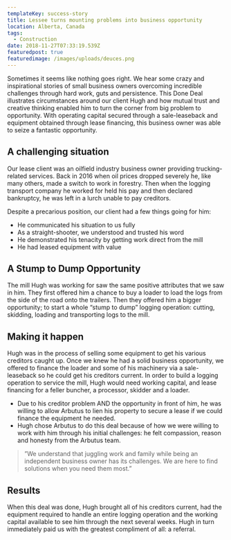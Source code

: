 ```yaml
---
templateKey: success-story
title: Lessee turns mounting problems into business opportunity
location: Alberta, Canada
tags:
  - Construction
date: 2018-11-27T07:33:19.539Z
featuredpost: true
featuredimage: /images/uploads/deuces.png
---
```

Sometimes it seems like nothing goes right.  We hear some crazy and inspirational stories of small business owners overcoming incredible challenges through hard work, guts and persistence. This Done Deal illustrates circumstances around our client Hugh and how mutual trust and creative thinking enabled him to turn the corner from big problem to opportunity. With operating capital secured through a sale-leaseback and equipment obtained through lease financing, this business owner was able to seize a fantastic opportunity.

## A challenging situation

Our lease client was an oilfield industry business owner providing trucking-related services. Back in 2016 when oil prices dropped severely he, like many others, made a switch to work in forestry. Then when the logging transport company he worked for held his pay and then declared bankruptcy, he was left in a lurch unable to pay creditors.

Despite a precarious position, our client had a few things going for him:

* He communicated his situation to us fully
* As a straight-shooter, we understood and trusted his word
* He demonstrated his tenacity by getting work direct from the mill
* He had leased equipment with value

## A Stump to Dump Opportunity

The mill Hugh was working for saw the same positive attributes that we saw in him. They first offered him a chance to buy a loader to load the logs from the side of the road onto the trailers. Then they offered him a bigger opportunity; to start a whole “stump to dump” logging operation:  cutting, skidding, loading and transporting logs to the mill.

## Making it happen

Hugh was in the process of selling some equipment to get his various creditors caught up. Once we knew he had a solid business opportunity, we offered to finance the loader and some of his machinery via a sale-leaseback so he could get his creditors current.  In order to build a logging operation to service the mill, Hugh would need working capital, and lease financing for a feller buncher, a processor, skidder and a loader.

* Due to his creditor problem AND the opportunity in front of him, he was willing to allow Arbutus to lien his property to secure a lease if we could finance the equipment he needed.
* Hugh chose Arbutus to do this deal because of how we were willing to work with him through his initial challenges:  he felt compassion, reason and honesty from the Arbutus team.

> ”We understand that juggling work and family while being an independent business owner has its challenges. We are here to find solutions when you need them most.”

## Results

When this deal was done, Hugh brought all of his creditors current, had the equipment required to handle an entire logging operation and the working capital available to see him through the next several weeks.  Hugh in turn immediately paid us with the greatest compliment of all: a referral.
